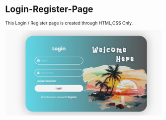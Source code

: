 # Login-Register-Page
This Login / Register page is created through HTML,CSS Only.

<img src="resources/images/loginsetup.png">
